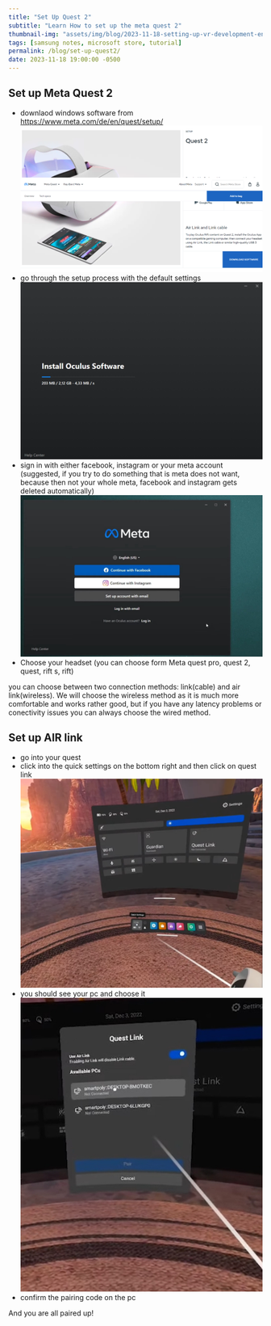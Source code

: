 ```yaml
---
title: "Set Up Quest 2"
subtitle: "Learn How to set up the meta quest 2"
thumbnail-img: "assets/img/blog/2023-11-18-setting-up-vr-development-environment/quest2software.png"
tags: [samsung notes, microsoft store, tutorial]
permalink: /blog/set-up-quest2/
date: 2023-11-18 19:00:00 -0500
---
```


## Set up Meta Quest 2
- downlaod windows software from https://www.meta.com/de/en/quest/setup/
![downlaod software meta quest 2](/assets/img/blog/2023-11-18-setting-up-vr-development-environment/quest2software.png)
- go through the setup process with the default settings
![quest2softwareinstallation](/assets/img/blog/2023-11-18-setting-up-vr-development-environment/quest2softwareinstallation.png)
- sign in with either facebook, instagram or your meta account (suggested, if you try to do something that is meta does not want, because then not your whole meta, facebook and instagram gets deleted automatically)
![Alt text](image.png)
- Choose your headset (you can choose form Meta quest pro, quest 2, quest, rift s, rift)


you can choose between two connection methods: link(cable) and air link(wireless). We will choose the wireless method as it is much more comfortable and works rather good, but if you have any latency problems or conectivity issues you can always choose the wired method. 

## Set up AIR link 
- go into your quest
- click into the quick settings on the bottom right and then click on quest link
![Alt text](image-2.png)
- you should see your pc and choose it
![Alt text](image-3.png)
- confirm the pairing code on the pc

And you are all paired up!


